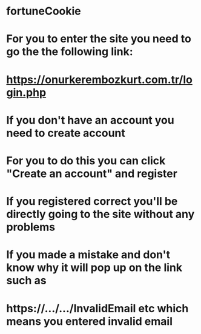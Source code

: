# fortuneCookie

# For you to enter the site you need to go the the following link:
# https://onurkerembozkurt.com.tr/login.php
# If you don't have an account you need to create account
# For you to do this you can click "Create an account" and register
# If you registered correct you'll be directly going to the site without any problems
# If you made a mistake and don't know why it will pop up on the link such as 
# https://.../.../InvalidEmail etc which means you entered invalid email
